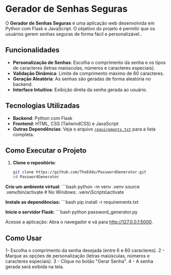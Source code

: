 # Gerador de Senhas Seguras

O **Gerador de Senhas Seguras** é uma aplicação web desenvolvida em Python com Flask e JavaScript. O objetivo do projeto é permitir que os usuários gerem senhas seguras de forma fácil e personalizável..

## Funcionalidades

- **Personalização de Senhas**: Escolha o comprimento da senha e os tipos de caracteres (letras maiúsculas, números e caracteres especiais).
- **Validação Dinâmica**: Limite de comprimento máximo de 60 caracteres.
- **Geração Aleatória**: As senhas são geradas de forma aleatória no backend.
- **Interface Intuitiva**: Exibição direta da senha gerada ao usuário.

## Tecnologias Utilizadas

- **Backend**: Python com Flask
- **Frontend**: HTML, CSS (TailwindCSS) e JavaScript
- **Outras Dependências**: Veja o arquivo [`requirements.txt`](requirements.txt) para a lista completa.



## Como Executar o Projeto

1. **Clone o repositório**:
    ```bash
   git clone https://github.com/TheEddu/PasswordGenerator.git
   cd PasswordGenerator

**Crie um ambiente virtual**:
    ```bash
    python -m venv .venv
    source .venv/bin/activate  # No Windows: .venv\Scripts\activate

**Instale as dependências:**
    ```bash
    pip install -r requirements.txt

**Inicie o servidor Flask:**
    ```bash
    python password_generator.py

Acesse a aplicação: Abra o navegador e vá para http://127.0.0.1:5000.

## Como Usar

1- Escolha o comprimento da senha desejada (entre 6 e 60 caracteres).
2 - Marque as opções de personalização (letras maiúsculas, números e caracteres especiais).
3 - Clique no botão "Gerar Senha".
4 - A senha gerada será exibida na tela.
